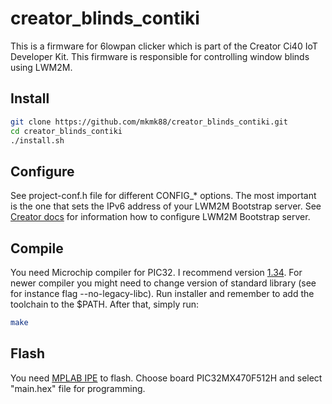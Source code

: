 # creator_blinds_contiki
This is a firmware for 6lowpan clicker which is part of the Creator Ci40 IoT Developer Kit. This firmware is responsible for controlling window blinds using LWM2M.

## Install
```sh
git clone https://github.com/mkmk88/creator_blinds_contiki.git
cd creator_blinds_contiki
./install.sh
```
## Configure
See project-conf.h file for different CONFIG_* options. The most important is the one that sets the IPv6 address of your LWM2M Bootstrap server.
See [Creator docs](https://docs.creatordev.io/ci40/) for information how to configure LWM2M Bootstrap server.
## Compile
You need Microchip compiler for PIC32. I recommend version [1.34](http://ww1.microchip.com/downloads/en/DeviceDoc/xc32-v1.34-full-install-linux-installer.run).
For newer compiler you might need to change version of standard library (see for instance flag --no-legacy-libc).
Run installer and remember to add the toolchain to the $PATH. After that, simply run:
```sh
make
```
## Flash
You need [MPLAB IPE](http://microchip.wikidot.com/ipe:installation) to flash. Choose board PIC32MX470F512H and select "main.hex" file for programming.
